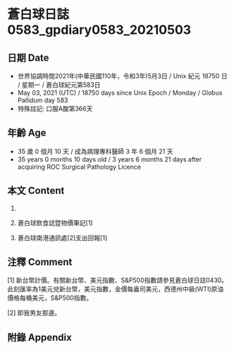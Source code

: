 [_metadata_:encoding]: - "utf-8"
[_metadata_:language]: - "zh-Hant-TW"
[_metadata_:fileformat]: - "markdown"
[_metadata_:MIME_type]: - "text/plain"
[_metadata_:markdown_version]: - "commonmark version 0.29"
[_metadata_:markdown_spec]: - "https://spec.commonmark.org/0.29/"

# 蒼白球日誌0583_gpdiary0583_20210503 #

## 日期 Date ##

* 世界協調時間2021年(中華民國110年，令和3年)5月3日 / Unix 紀元 18750 日 / 星期一 / 蒼白球紀元第583日
* May 03, 2021 (UTC) / 18750 days since Unix Epoch / Monday / Globus Pallidum day 583
* 特殊註記: 口服A酸第366天

## 年齡 Age ##

* 35 歲 0 個月 10 天 / 成為病理專科醫師 3 年 6 個月 21 天
* 35 years 0 months 10 days old / 3 years 6 months 21 days after acquiring ROC Surgical Pathology Licence

## 本文 Content ##

1. 

    
2. 蒼白球飲食誌暨物價筆記[1]

    
3. 蒼白球南港通訊處[2]支出回報[1]

    

## 注釋 Comment ##

[1] 新台幣計價。有關新台幣、美元指數、S&P500指數請參見蒼白球日誌0430。此刻匯率為1美元兌新台幣，美元指數，金價每盎司美元，西德州中級(WTI)原油價格每桶美元，S&P500指數。


[2] 即我男友那邊。



## 附錄 Appendix ##

